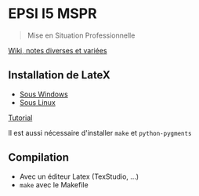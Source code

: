 # EPSI I5 MSPR

> Mise en Situation Professionnelle

[Wiki, notes diverses et variées](https://github.com/sylvainmetayer/epsi-i5-mspr/wiki)

## Installation de LateX

- [Sous Windows](https://openclassrooms.com/fr/courses/1617396-redigez-des-documents-de-qualite-avec-latex/1617747-installer-latex)
- [Sous Linux](http://milq.github.io/install-latex-ubuntu-debian/)

[Tutorial](https://www.latex-tutorial.com/tutorials/)

Il est aussi nécessaire d'installer `make` et `python-pygments`

## Compilation

- Avec un éditeur Latex (TexStudio, ...)
- `make` avec le Makefile
